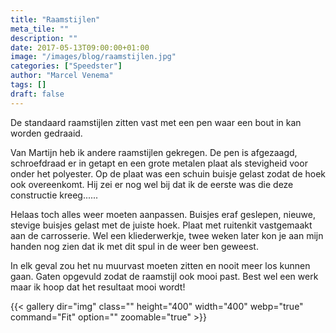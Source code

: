 ```yaml
---
title: "Raamstijlen"
meta_tile: ""
description: ""
date: 2017-05-13T09:00:00+01:00
image: "/images/blog/raamstijlen.jpg"
categories: ["Speedster"]
author: "Marcel Venema" 
tags: []
draft: false
---
```


De standaard raamstijlen zitten vast met een pen waar een bout in kan worden gedraaid. 

Van Martijn heb ik andere raamstijlen gekregen. De pen is afgezaagd, schroefdraad er in getapt en een grote metalen plaat als stevigheid voor onder het polyester. Op de plaat was een schuin buisje gelast zodat de hoek ook overeenkomt. Hij zei er nog wel bij dat ik de eerste was die deze constructie kreeg......

Helaas toch alles weer moeten aanpassen. Buisjes eraf geslepen, nieuwe, stevige buisjes gelast met de juiste hoek. Plaat met ruitenkit vastgemaakt aan de carrosserie. Wel een kliederwerkje, twee weken later kon je aan mijn handen nog zien dat ik met dit spul in de weer ben geweest. 

In elk geval zou het nu muurvast moeten zitten en nooit meer los kunnen gaan. Gaten opgevuld zodat de raamstijl ook mooi past. Best wel een werk maar ik hoop dat het resultaat mooi wordt!

{{< gallery dir="img" class="" height="400" width="400" webp="true" command="Fit" option="" zoomable="true" >}}

&nbsp;  
